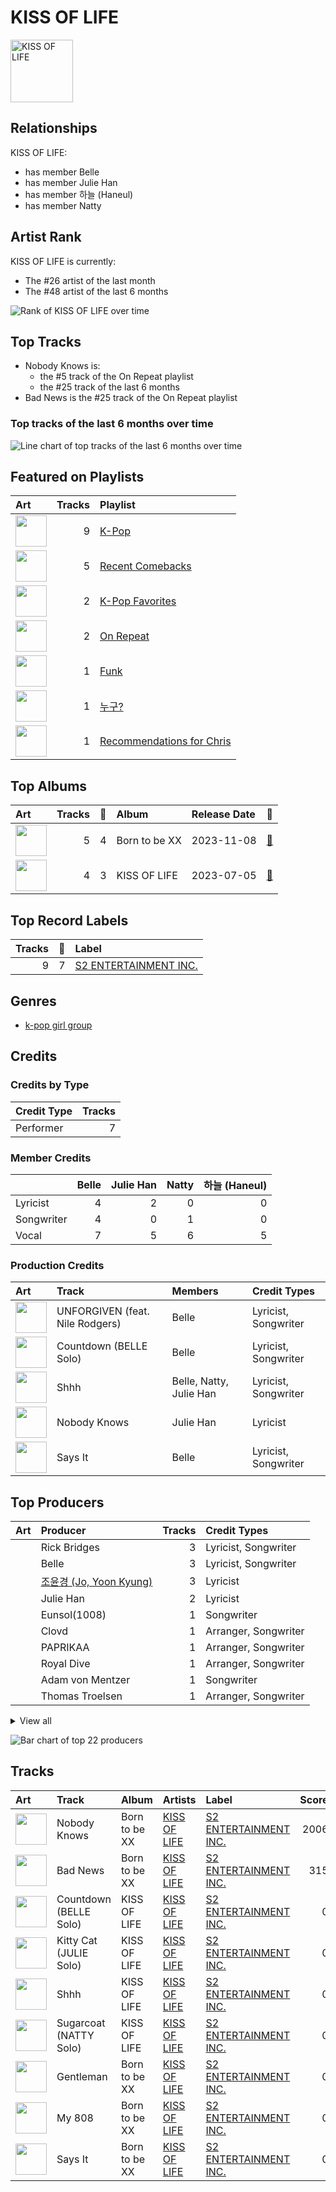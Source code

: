 
# KISS OF LIFE


<img src="https://i.scdn.co/image/ab6761610000e5eb9a6eda4c3bb829e35333dc07" alt="KISS OF LIFE" width="100" />

## Relationships

KISS OF LIFE:
- has member Belle
- has member Julie Han
- has member 하늘 (Haneul)
- has member Natty

## Artist Rank
KISS OF LIFE is currently:
- The #26 artist of the last month
- The #48 artist of the last 6 months

![Rank of KISS OF LIFE over time](../../images/artists/kiss_of_life/rank_time_series.png)
## Top Tracks

- Nobody Knows is:
    - the #5 track of the On Repeat playlist
    - the #25 track of the last 6 months
- Bad News is the #25 track of the On Repeat playlist

### Top tracks of the last 6 months over time

![Line chart of top tracks of the last 6 months over time](../../images/artists/kiss_of_life/track_rank_time_series_medium_term.png)
## Featured on Playlists
| Art | Tracks | Playlist |
|:---|---:|:---|
| <img src="https://mosaic.scdn.co/640/ab67616d00001e02505190077497c230422f2934ab67616d00001e027dd8f95320e8ef08aa121dfeab67616d00001e028164cd1a2e03b7ca2db9ff5eab67616d00001e02ff7c2dfd0ed9b2cf6bf9c818" alt="" width="50" /> | 9 | [K-Pop](../../playlists/k-pop/overview.md) |
| <img src="https://mosaic.scdn.co/640/ab67616d00001e020c1f1054d3a170ee26430c79ab67616d00001e022bca95a658fdf653a35a3710ab67616d00001e0296d36aec71bf25f59df5cc96ab67616d00001e02c54e39f2ae0dd10731f93c08" alt="" width="50" /> | 5 | [Recent Comebacks](../../playlists/recent_comebacks/overview.md) |
| <img src="https://mosaic.scdn.co/640/ab67616d00001e024ed058b71650a6ca2c04adffab67616d00001e026772cf096be8acc1df092519ab67616d00001e028c4a282e84a53c1c8acf129aab67616d00001e02d8cc2281fcd4519ca020926b" alt="" width="50" /> | 2 | [K-Pop Favorites](../../playlists/k-pop_favorites/overview.md) |
| <img src="https://daily-mix.scdn.co/covers/on_repeat/PZN_On_Repeat2_DEFAULT-en.jpg" alt="" width="50" /> | 2 | [On Repeat](../../playlists/on_repeat/overview.md) |
| <img src="https://mosaic.scdn.co/640/ab67616d00001e020f7e2aa2f1d7ea0fd2e206c0ab67616d00001e0216aaf05fe82237576a7d0e38ab67616d00001e0220112a0321d2efc7384db456ab67616d00001e02f93159d78849714fcf118bb3" alt="" width="50" /> | 1 | [Funk](../../playlists/funk/overview.md) |
| <img src="https://mosaic.scdn.co/640/ab67616d00001e021f5de98907a7f969ea7c28dbab67616d00001e02992cdb975f91efd91b998628ab67616d00001e02addef7fad07f17acdf7d6b98ab67616d00001e02e827c21f833661043f8dd588" alt="" width="50" /> | 1 | [누구?](../../playlists/누구_/overview.md) |
| <img src="https://mosaic.scdn.co/640/ab67616d00001e021869a85947a5ea00df8c936fab67616d00001e025048ed32fafe7b9a50d0e410ab67616d00001e028c4a282e84a53c1c8acf129aab67616d00001e02d8cc2281fcd4519ca020926b" alt="" width="50" /> | 1 | [Recommendations for Chris](../../playlists/recommendations_for_chris/overview.md) |

## Top Albums

| Art | Tracks | 💚 | Album | Release Date | 🔗 |
|:---|---:|---:|:---|:---|:---|
| <img src="https://i.scdn.co/image/ab67616d0000b27396d36aec71bf25f59df5cc96" alt="" width="50" /> | 5 | 4 | Born to be XX | 2023-11-08 | [🔗](https://open.spotify.com/album/6yDtQxvq1XRC7Y5qtS03Xx) |
| <img src="https://i.scdn.co/image/ab67616d0000b2732ff7c76b0790cd3ad63cfc0c" alt="" width="50" /> | 4 | 3 | KISS OF LIFE | 2023-07-05 | [🔗](https://open.spotify.com/album/5k34rAvlw3WV7Kh6dAZnxG) |

## Top Record Labels

| Tracks | 💚 | Label |
|---:|---:|:---|
| 9 | 7 | [S2 ENTERTAINMENT INC.](../../labels/s2_entertainment_inc_/overview.md) |

## Genres

- [k-pop girl group](../../genres/k-pop_girl_group/overview.md)

## Credits

### Credits by Type

| Credit Type | Tracks |
|:---|---:|
| Performer | 7 |

### Member Credits

| | Belle | Julie Han | Natty | 하늘 (Haneul) |
|:---|---:|---:|---:|---:|
| Lyricist | 4 | 2 | 0 | 0 |
| Songwriter | 4 | 0 | 1 | 0 |
| Vocal | 7 | 5 | 6 | 5 |
### Production Credits

| Art | Track | Members | Credit Types |
|:---|:---|:---|:---|
| <img src="https://i.scdn.co/image/ab67616d0000b273d71fd77b89d08bc1bda219c7" alt="" width="50" /> | UNFORGIVEN (feat. Nile Rodgers) | Belle | Lyricist, Songwriter |
| <img src="https://i.scdn.co/image/ab67616d0000b2732ff7c76b0790cd3ad63cfc0c" alt="" width="50" /> | Countdown (BELLE Solo) | Belle | Lyricist, Songwriter |
| <img src="https://i.scdn.co/image/ab67616d0000b2732ff7c76b0790cd3ad63cfc0c" alt="" width="50" /> | Shhh | Belle, Natty, Julie Han | Lyricist, Songwriter |
| <img src="https://i.scdn.co/image/ab67616d0000b27396d36aec71bf25f59df5cc96" alt="" width="50" /> | Nobody Knows | Julie Han | Lyricist |
| <img src="https://i.scdn.co/image/ab67616d0000b27396d36aec71bf25f59df5cc96" alt="" width="50" /> | Says It | Belle | Lyricist, Songwriter |

## Top Producers

| Art | Producer | Tracks | Credit Types |
|:---|:---|---:|:---|
| | Rick Bridges | 3 | Lyricist, Songwriter |
| | Belle | 3 | Lyricist, Songwriter |
| | [조윤경 (Jo, Yoon Kyung)](../../producers/조윤경_(jo,_yoon_kyung)/overview.md) | 3 | Lyricist |
| | Julie Han | 2 | Lyricist |
| | Eunsol(1008) | 1 | Songwriter |
| | Clovd | 1 | Arranger, Songwriter |
| | PAPRIKAA | 1 | Arranger, Songwriter |
| | Royal Dive | 1 | Arranger, Songwriter |
| | Adam von Mentzer | 1 | Songwriter |
| | Thomas Troelsen | 1 | Arranger, Songwriter |


<details>
<summary>View all</summary>

| Art | Producer | Tracks | Credit Types |
|:---|:---|---:|:---|
| | Gabe Saporta | 1 | Songwriter |
| | Natty | 1 | Songwriter |
| | 권덕근 (Kwon, Duk-geun) | 1 | Arranger, Songwriter |
| <img src="https://i.scdn.co/image/ab6761610000e5eb3be82c9ca8e6a7103debaf25" alt="" width="50" /> | ADORA | 1 | Songwriter |
| | GEMma | 1 | Lyricist |
| | 임정우 (Im, Jeong-u) | 1 | Songwriter |
| | Shy Carter | 1 | Songwriter |
| | Young Chance | 1 | Songwriter |
| | Lindy Robbins | 1 | Songwriter |
| | MNEK | 1 | Songwriter |
| | Chloe Martini | 1 | Arranger, Songwriter |
| | Strawberrybananaclub | 1 | Arranger, Lyricist, Songwriter |

</details>


![Bar chart of top 22 producers](../../images/artists/kiss_of_life/producers.png)
## Tracks

| Art | Track | Album | Artists | Label | Score | 💚 | 🔗 |
|:---|:---|:---|:---|:---|---:|:---|:---|
| <img src="https://i.scdn.co/image/ab67616d0000b27396d36aec71bf25f59df5cc96" alt="" width="50" /> | Nobody Knows | Born to be XX | [KISS OF LIFE](overview.md) | [S2 ENTERTAINMENT INC.](../../labels/s2_entertainment_inc_) | 2006 | 💚 | [🔗](https://open.spotify.com/track/70efTlnBNM8BvfhfPiqOBN) |
| <img src="https://i.scdn.co/image/ab67616d0000b27396d36aec71bf25f59df5cc96" alt="" width="50" /> | Bad News | Born to be XX | [KISS OF LIFE](overview.md) | [S2 ENTERTAINMENT INC.](../../labels/s2_entertainment_inc_) | 315 | 💚 | [🔗](https://open.spotify.com/track/7AGq5qaaF9awHDaKuCvVjj) |
| <img src="https://i.scdn.co/image/ab67616d0000b2732ff7c76b0790cd3ad63cfc0c" alt="" width="50" /> | Countdown (BELLE Solo) | KISS OF LIFE | [KISS OF LIFE](overview.md) | [S2 ENTERTAINMENT INC.](../../labels/s2_entertainment_inc_) | 0 | 💚 | [🔗](https://open.spotify.com/track/3pJbio7BQLvqNne62Xe73I) |
| <img src="https://i.scdn.co/image/ab67616d0000b2732ff7c76b0790cd3ad63cfc0c" alt="" width="50" /> | Kitty Cat (JULIE Solo) | KISS OF LIFE | [KISS OF LIFE](overview.md) | [S2 ENTERTAINMENT INC.](../../labels/s2_entertainment_inc_) | 0 | | [🔗](https://open.spotify.com/track/6MiodzZmp1bKamgF3qhmre) |
| <img src="https://i.scdn.co/image/ab67616d0000b2732ff7c76b0790cd3ad63cfc0c" alt="" width="50" /> | Shhh | KISS OF LIFE | [KISS OF LIFE](overview.md) | [S2 ENTERTAINMENT INC.](../../labels/s2_entertainment_inc_) | 0 | 💚 | [🔗](https://open.spotify.com/track/76qqDJijAjFph7sjUxNVG8) |
| <img src="https://i.scdn.co/image/ab67616d0000b2732ff7c76b0790cd3ad63cfc0c" alt="" width="50" /> | Sugarcoat (NATTY Solo) | KISS OF LIFE | [KISS OF LIFE](overview.md) | [S2 ENTERTAINMENT INC.](../../labels/s2_entertainment_inc_) | 0 | 💚 | [🔗](https://open.spotify.com/track/0NoeYUnwpb9R26mpylHcR9) |
| <img src="https://i.scdn.co/image/ab67616d0000b27396d36aec71bf25f59df5cc96" alt="" width="50" /> | Gentleman | Born to be XX | [KISS OF LIFE](overview.md) | [S2 ENTERTAINMENT INC.](../../labels/s2_entertainment_inc_) | 0 | 💚 | [🔗](https://open.spotify.com/track/5JjVCxjqX1zwZc5MRa39ly) |
| <img src="https://i.scdn.co/image/ab67616d0000b27396d36aec71bf25f59df5cc96" alt="" width="50" /> | My 808 | Born to be XX | [KISS OF LIFE](overview.md) | [S2 ENTERTAINMENT INC.](../../labels/s2_entertainment_inc_) | 0 | | [🔗](https://open.spotify.com/track/4eYHnUeE6mVXKg6S7kOatk) |
| <img src="https://i.scdn.co/image/ab67616d0000b27396d36aec71bf25f59df5cc96" alt="" width="50" /> | Says It | Born to be XX | [KISS OF LIFE](overview.md) | [S2 ENTERTAINMENT INC.](../../labels/s2_entertainment_inc_) | 0 | 💚 | [🔗](https://open.spotify.com/track/76QiMQU5Nu61OWrxbp6RI8) |
